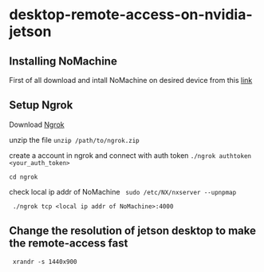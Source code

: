 # desktop-remote-access-on-nvidia-jetson

 ## Installing NoMachine 
 First of all download and intall NoMachine on desired device from this [link](https://www.nomachine.com/download/download&id=3)
## Setup Ngrok
Download [Ngrok](https://ngrok.com/download)

unzip the file ``` unzip /path/to/ngrok.zip ```

create a account in ngrok and connect with auth token ``` ./ngrok authtoken <your_auth_token> ```

``` cd ngrok ```

check local ip addr of NoMachine ``` sudo /etc/NX/nxserver --upnpmap``` 

``` ./ngrok tcp <local ip addr of NoMachine>:4000```


## Change the resolution of jetson desktop to make the remote-access fast

``` xrandr -s 1440x900```
